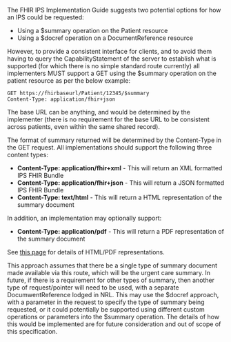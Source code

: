 The FHIR IPS Implementation Guide suggests two potential options for how an IPS could be requested:

- Using a $summary operation on the Patient resource
- Using a $docref operation on a DocumentReference resource

However, to provide a consistent interface for clients, and to avoid them having to query the CapabilityStatement of the server to establish what is supported (for which there is no simple standard route currently) all implementers MUST support a GET using the $summary operation on the patient resource as per the below example:

```
GET https://fhirbaseurl/Patient/12345/$summary
Content-Type: application/fhir+json
```

The base URL can be anything, and would be determined by the implementer (there is no requirement for the base URL to be consistent across patients, even within the same shared record).

The format of summary returned will be determined by the Content-Type in the GET request. All implementations should support the following three content types:

- **Content-Type: application/fhir+xml** - This will return an XML formatted IPS FHIR Bundle
- **Content-Type: application/fhir+json** - This will return a JSON formatted IPS FHIR Bundle
- **Content-Type: text/html** - This will return a HTML representation of the summary document

In addition, an implementation may optionally support:

- **Content-Type: application/pdf** - This will return a PDF representation of the summary document

See [this page](HTMLPDF.md) for details of HTML/PDF representations.

This approach assumes that there be a single type of summary document made available via this route, which will be the urgent care summary. In future, if there is a requirement for other types of summary, then another type of request/pointer will need to be used, with a separate DocumwentReference lodged in NRL. This may use the $docref approach, with a parameter in the request to specify the type of summary being requested, or it could potentially be supported using different custom operations or parameters into the $summary operation. The details of how this would be implemented are for future consideration and out of scope of this specification.